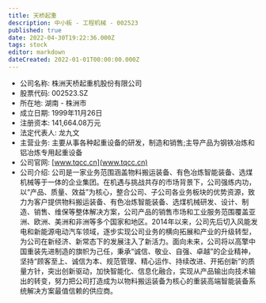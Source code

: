 ```yaml
---
title: 天桥起重
description: 中小板 - 工程机械 - 002523
published: true
date: 2022-04-30T19:22:36.000Z
tags: stock
editor: markdown
dateCreated: 2022-01-01T00:00:00.000Z
---
```


- 公司名称: 株洲天桥起重机股份有限公司
- 股票代码: 002523.SZ
- 所在地: 湖南 - 株洲市
- 成立日期: 1999年11月26日
- 注册资本: 141,664.08万元
- 法定代表人: 龙九文
- 主营业务: 主要从事各种起重设备的研发，制造和销售;主导产品为钢铁冶炼和铝冶炼专用起重设备
- 公司官网: [www.tqcc.cn](www.tqcc.cn)
- 公司介绍: 公司是一家业务范围涵盖物料搬运装备、有色冶炼智能装备、选煤机械等于一体的企业集团。在机遇与挑战共存的市场背景下，公司强练内功，以“产品、质量、效益”为核心，整合公司、子公司各业务板块的优势资源，致力为客户提供物料搬运装备、有色冶炼智能装备、选煤机械研发、设计、制造、销售、维保等整体解决方案，公司产品的销售市场和工业服务范围覆盖亚洲、欧洲、美洲和非洲等多个国家和地区。2014年以来，公司先后切入风能发电和新能源电动汽车领域，逐步实现公司业务的横向拓展和产业的升级转型，为公司在新经济、新常态下的发展注入了新活力。面向未来，公司将以高擎中国重装先进制造的旗帜为己任，秉承“诚信、敬业、自强、卓越”的企业精神，坚持“顾客至上、诚信为本、规范管理、精心运作、持续改进、开拓创新”的质量方针，突出创新驱动，加快智能化、信息化融合，实现从产品输出向技术输出的转变，努力把公司打造成为以物料搬运装备为核心的重装高端智能装备系统解决方案最值信赖的供应商。


